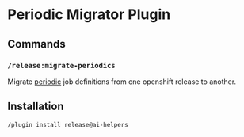 # Periodic Migrator Plugin



## Commands

### `/release:migrate-periodics`

Migrate [periodic](https://docs.ci.openshift.org/docs/how-tos/naming-your-ci-jobs/#configuration-for-periodic-jobs) job definitions from one openshift release to another.

## Installation

```bash
/plugin install release@ai-helpers
```

